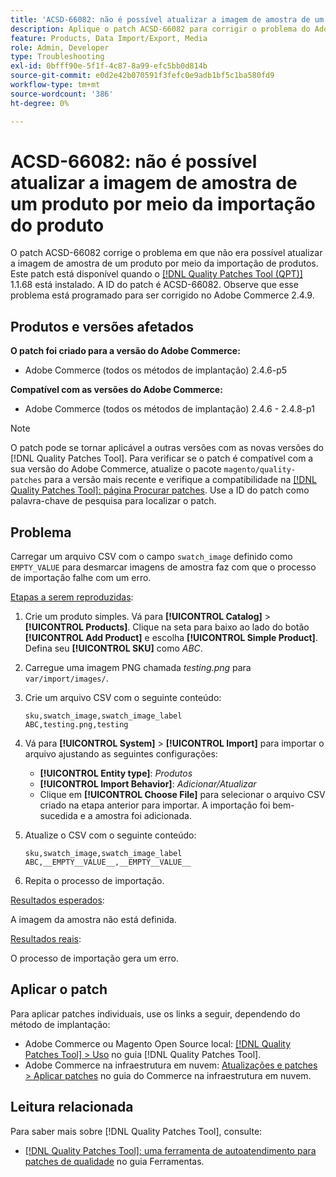 ```yaml
---
title: 'ACSD-66082: não é possível atualizar a imagem de amostra de um produto por meio da importação do produto'
description: Aplique o patch ACSD-66082 para corrigir o problema do Adobe Commerce em que o upload de um arquivo CSV com o campo swatch_image definido como EMPTY_VALUE para desdefinir imagens de amostra faz com que o processo de importação falhe com um erro.
feature: Products, Data Import/Export, Media
role: Admin, Developer
type: Troubleshooting
exl-id: 0bfff90e-5f1f-4c87-8a99-efc5bb0d814b
source-git-commit: e0d2e42b070591f3fefc0e9adb1bf5c1ba580fd9
workflow-type: tm+mt
source-wordcount: '386'
ht-degree: 0%

---
```


# ACSD-66082: não é possível atualizar a imagem de amostra de um produto por meio da importação do produto

O patch ACSD-66082 corrige o problema em que não era possível atualizar a imagem de amostra de um produto por meio da importação de produtos. Este patch está disponível quando o [[!DNL Quality Patches Tool (QPT)]](/help/tools/quality-patches-tool/quality-patches-tool-to-self-serve-quality-patches.md) 1.1.68 está instalado. A ID do patch é ACSD-66082. Observe que esse problema está programado para ser corrigido no Adobe Commerce 2.4.9.

## Produtos e versões afetados

**O patch foi criado para a versão do Adobe Commerce:**

* Adobe Commerce (todos os métodos de implantação) 2.4.6-p5

**Compatível com as versões do Adobe Commerce:**

* Adobe Commerce (todos os métodos de implantação) 2.4.6 - 2.4.8-p1

>[!NOTE]
>
>O patch pode se tornar aplicável a outras versões com as novas versões do [!DNL Quality Patches Tool]. Para verificar se o patch é compatível com a sua versão do Adobe Commerce, atualize o pacote `magento/quality-patches` para a versão mais recente e verifique a compatibilidade na [[!DNL Quality Patches Tool]: página Procurar patches](https://experienceleague.adobe.com/tools/commerce-quality-patches/index.html?lang=pt-BR). Use a ID do patch como palavra-chave de pesquisa para localizar o patch.

## Problema

Carregar um arquivo CSV com o campo `swatch_image` definido como `EMPTY_VALUE` para desmarcar imagens de amostra faz com que o processo de importação falhe com um erro.

<u>Etapas a serem reproduzidas</u>:

1. Crie um produto simples. Vá para **[!UICONTROL Catalog]** > **[!UICONTROL Products]**. Clique na seta para baixo ao lado do botão **[!UICONTROL Add Product]** e escolha **[!UICONTROL Simple Product]**. Defina seu **[!UICONTROL SKU]** como *ABC*.
1. Carregue uma imagem PNG chamada *testing.png* para `var/import/images/`.
1. Crie um arquivo CSV com o seguinte conteúdo:

   ```
   sku,swatch_image,swatch_image_label
   ABC,testing.png,testing
   ```

1. Vá para **[!UICONTROL System]** > **[!UICONTROL Import]** para importar o arquivo ajustando as seguintes configurações:
   * **[!UICONTROL Entity type]**: *Produtos*
   * **[!UICONTROL Import Behavior]**: *Adicionar/Atualizar*
   * Clique em **[!UICONTROL Choose File]** para selecionar o arquivo CSV criado na etapa anterior para importar. A importação foi bem-sucedida e a amostra foi adicionada.
1. Atualize o CSV com o seguinte conteúdo:

   ```
   sku,swatch_image,swatch_image_label
   ABC,__EMPTY__VALUE__,__EMPTY__VALUE__
   ```

1. Repita o processo de importação.

<u>Resultados esperados</u>:

A imagem da amostra não está definida.

<u>Resultados reais</u>:

O processo de importação gera um erro.

## Aplicar o patch

Para aplicar patches individuais, use os links a seguir, dependendo do método de implantação:

* Adobe Commerce ou Magento Open Source local: [[!DNL Quality Patches Tool] > Uso](/help/tools/quality-patches-tool/usage.md) no guia [!DNL Quality Patches Tool].
* Adobe Commerce na infraestrutura em nuvem: [Atualizações e patches > Aplicar patches](https://experienceleague.adobe.com/docs/commerce-cloud-service/user-guide/develop/upgrade/apply-patches.html?lang=pt-BR) no guia do Commerce na infraestrutura em nuvem.

## Leitura relacionada

Para saber mais sobre [!DNL Quality Patches Tool], consulte:

* [[!DNL Quality Patches Tool]: uma ferramenta de autoatendimento para patches de qualidade](/help/tools/quality-patches-tool/quality-patches-tool-to-self-serve-quality-patches.md) no guia Ferramentas.
